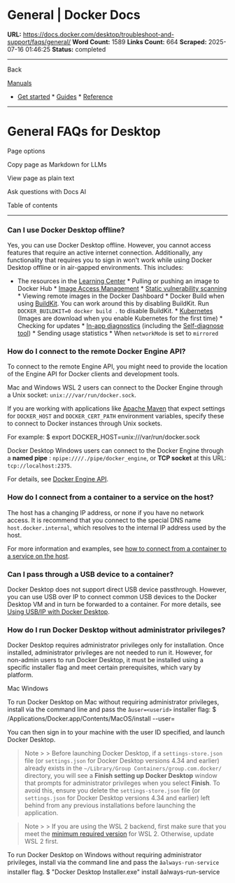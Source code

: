 # General | Docker Docs

**URL:** https://docs.docker.com/desktop/troubleshoot-and-support/faqs/general/
**Word Count:** 1589
**Links Count:** 664
**Scraped:** 2025-07-16 01:46:25
**Status:** completed

---

Back

[Manuals](https://docs.docker.com/manuals/)

  * [Get started](https://docs.docker.com/get-started/)   * [Guides](https://docs.docker.com/guides/)   * [Reference](https://docs.docker.com/reference/)

* * *

# General FAQs for Desktop

Page options

Copy page as Markdown for LLMs

View page as plain text

Ask questions with Docs AI

Table of contents

* * *

### Can I use Docker Desktop offline?

Yes, you can use Docker Desktop offline. However, you cannot access features that require an active internet connection. Additionally, any functionality that requires you to sign in won't work while using Docker Desktop offline or in air-gapped environments. This includes:

  * The resources in the [Learning Center](https://docs.docker.com/desktop/use-desktop/)   * Pulling or pushing an image to Docker Hub   * [Image Access Management](https://docs.docker.com/security/for-developers/access-tokens/)   * [Static vulnerability scanning](https://docs.docker.com/docker-hub/repos/manage/vulnerability-scanning/)   * Viewing remote images in the Docker Dashboard   * Docker Build when using [BuildKit](https://docs.docker.com/build/buildkit/#getting-started). You can work around this by disabling BuildKit. Run `DOCKER_BUILDKIT=0 docker build .` to disable BuildKit.   * [Kubernetes](https://docs.docker.com/desktop/features/kubernetes/) \(Images are download when you enable Kubernetes for the first time\)   * Checking for updates   * [In-app diagnostics](https://docs.docker.com/desktop/troubleshoot-and-support/troubleshoot/#diagnose-from-the-app) \(including the [Self-diagnose tool](https://docs.docker.com/desktop/troubleshoot-and-support/troubleshoot/#diagnose-from-the-app)\)   * Sending usage statistics   * When `networkMode` is set to `mirrored`

### How do I connect to the remote Docker Engine API?

To connect to the remote Engine API, you might need to provide the location of the Engine API for Docker clients and development tools.

Mac and Windows WSL 2 users can connect to the Docker Engine through a Unix socket: `unix:///var/run/docker.sock`.

If you are working with applications like [Apache Maven](https://maven.apache.org/) that expect settings for `DOCKER_HOST` and `DOCKER_CERT_PATH` environment variables, specify these to connect to Docker instances through Unix sockets.

For example:               $ export DOCKER_HOST=unix:///var/run/docker.sock     

Docker Desktop Windows users can connect to the Docker Engine through a **named pipe** : `npipe:////./pipe/docker_engine`, or **TCP socket** at this URL: `tcp://localhost:2375`.

For details, see [Docker Engine API](https://docs.docker.com/reference/api/engine/).

### How do I connect from a container to a service on the host?

The host has a changing IP address, or none if you have no network access. It is recommend that you connect to the special DNS name `host.docker.internal`, which resolves to the internal IP address used by the host.

For more information and examples, see [how to connect from a container to a service on the host](https://docs.docker.com/desktop/features/networking/#i-want-to-connect-from-a-container-to-a-service-on-the-host).

### Can I pass through a USB device to a container?

Docker Desktop does not support direct USB device passthrough. However, you can use USB over IP to connect common USB devices to the Docker Desktop VM and in turn be forwarded to a container. For more details, see [Using USB/IP with Docker Desktop](https://docs.docker.com/desktop/features/usbip/).

### How do I run Docker Desktop without administrator privileges?

Docker Desktop requires administrator privileges only for installation. Once installed, administrator privileges are not needed to run it. However, for non-admin users to run Docker Desktop, it must be installed using a specific installer flag and meet certain prerequisites, which vary by platform.

Mac  Windows

To run Docker Desktop on Mac without requiring administrator privileges, install via the command line and pass the `âuser=<userid>` installer flag:               $ /Applications/Docker.app/Contents/MacOS/install --user=<userid>     

You can then sign in to your machine with the user ID specified, and launch Docker Desktop.

> Note >  > Before launching Docker Desktop, if a `settings-store.json` file \(or `settings.json` for Docker Desktop versions 4.34 and earlier\) already exists in the `~/Library/Group Containers/group.com.docker/` directory, you will see a **Finish setting up Docker Desktop** window that prompts for administrator privileges when you select **Finish**. To avoid this, ensure you delete the `settings-store.json` file \(or `settings.json` for Docker Desktop versions 4.34 and earlier\) left behind from any previous installations before launching the application.

> Note >  > If you are using the WSL 2 backend, first make sure that you meet the [minimum required version](https://docs.docker.com/desktop/features/wsl/best-practices/) for WSL 2. Otherwise, update WSL 2 first.

To run Docker Desktop on Windows without requiring administrator privileges, install via the command line and pass the `âalways-run-service` installer flag.               $ "Docker Desktop Installer.exe" install âalways-run-service